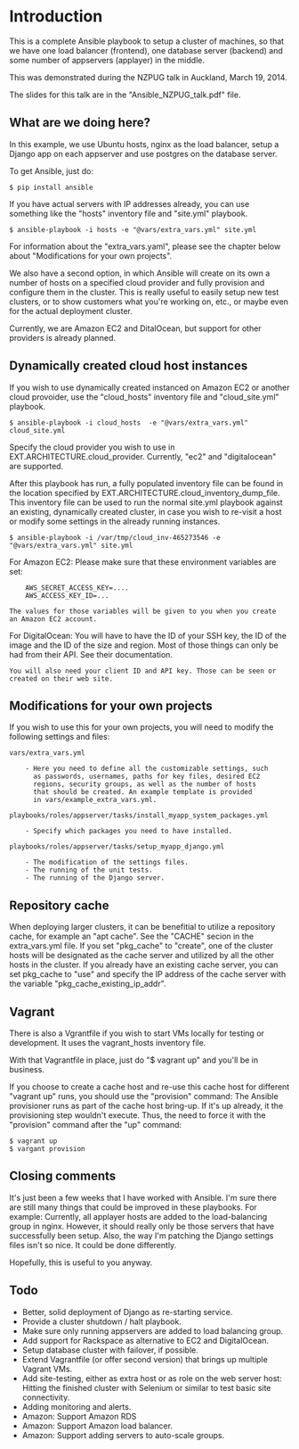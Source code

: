 
Introduction
============
This is a complete Ansible playbook to setup a cluster of machines,
so that we have one load balancer (frontend), one database server
(backend) and some number of appservers (applayer) in the middle.

This was demonstrated during the NZPUG talk in Auckland, March 19, 2014.

The slides for this talk are in the "Ansible_NZPUG_talk.pdf" file.


What are we doing here?
-----------------------
In this example, we use Ubuntu hosts, nginx as the load balancer,
setup a Django app on each appserver and use postgres on the database
server.

To get Ansible, just do:

    $ pip install ansible

If you have actual servers with IP addresses already, you can use
something like the "hosts" inventory file and "site.yml" playbook.

    $ ansible-playbook -i hosts -e "@vars/extra_vars.yml" site.yml

For information about the "extra_vars.yaml", please see the chapter
below about "Modifications for your own projects".

We also have a second option, in which Ansible will create on its own a number
of hosts on a specified cloud provider and fully provision and configure them
in the cluster. This is really useful to easily setup new test clusters, or to
show customers what you're working on, etc., or maybe even for the actual
deployment cluster.

Currently, we are Amazon EC2 and DitalOcean, but support for other providers
is already planned.


Dynamically created cloud host instances
----------------------------------------
If you wish to use dynamically created instanced on Amazon EC2 or another
cloud provoider, use the "cloud_hosts" inventory file and "cloud_site.yml"
playbook.

    $ ansible-playbook -i cloud_hosts  -e "@vars/extra_vars.yml" cloud_site.yml

Specify the cloud provider you wish to use in EXT.ARCHITECTURE.cloud_provider.
Currently, "ec2" and "digitalocean" are supported.

After this playbook has run, a fully populated inventory file can be found
in the location specified by EXT.ARCHITECTURE.cloud_inventory_dump_file. This
inventory file can be used to run the normal site.yml playbook against an
existing, dynamically created cluster, in case you wish to re-visit a host
or modify some settings in the already running instances.

    $ ansible-playbook -i /var/tmp/cloud_inv-465273546 -e "@vars/extra_vars.yml" site.yml

For Amazon EC2:
    Please make sure that these environment variables are set:

        AWS_SECRET_ACCESS_KEY=....
        AWS_ACCESS_KEY_ID=...

    The values for those variables will be given to you when you create
    an Amazon EC2 account.

For DigitalOcean:
    You will have to have the ID of your SSH key, the ID of the image
    and the ID of the size and region. Most of those things can only be
    had from their API. See their documentation.

    You will also need your client ID and API key. Those can be seen or
    created on their web site.


Modifications for your own projects
-----------------------------------
If you wish to use this for your own projects, you will need to modify
the following settings and files:

    vars/extra_vars.yml

        - Here you need to define all the customizable settings, such
          as passwords, usernames, paths for key files, desired EC2
          regions, security groups, as well as the number of hosts
          that should be created. An example template is provided
          in vars/example_extra_vars.yml.

    playbooks/roles/appserver/tasks/install_myapp_system_packages.yml

        - Specify which packages you need to have installed.

    playbooks/roles/appserver/tasks/setup_myapp_django.yml

        - The modification of the settings files.
        - The running of the unit tests.
        - The running of the Django server.


Repository cache
----------------
When deploying larger clusters, it can be benefitial to utilize a repository
cache, for example an "apt cache". See the "CACHE" secion in the extra_vars.yml
file. If you set "pkg_cache" to "create", one of the cluster hosts will be
designated as the cache server and utilized by all the other hosts in the
cluster. If you already have an existing cache server, you can set pkg_cache
to "use" and specify the IP address of the cache server with the variable
"pkg_cache_existing_ip_addr".


Vagrant
-------
There is also a Vgrantfile if you wish to start VMs locally for testing or
development. It uses the vagrant_hosts inventory file.

With that Vagrantfile in place, just do "$ vagrant up" and you'll be in
business.

If you choose to create a cache host and re-use this cache host for different
"vagrant up" runs, you should use the "provision" command: The Ansible
provisioner runs as part of the cache host bring-up. If it's up already, it
the provisioning step wouldn't execute. Thus, the need to force it with the
"provision" command after the "up" command:

    $ vagrant up
    $ vargant provision


Closing comments
----------------
It's just been a few weeks that I have worked with Ansible. I'm sure there are
still many things that could be improved in these playbooks. For example:
Currently, all applayer hosts are added to the load-balancing group in nginx.
However, it should really only be those servers that have successfully been
setup. Also, the way I'm patching the Django settings files isn't so nice. It
could be done differently.

Hopefully, this is useful to you anyway.


Todo
----
- Better, solid deployment of Django as re-starting service.
- Provide a cluster shutdown / halt playbook.
- Make sure only running appservers are added to load balancing group.
- Add support for Rackspace as alternative to EC2 and DigitalOcean.
- Setup database cluster with failover, if possible.
- Extend Vagrantfile (or offer second version) that brings up multiple
  Vagrant VMs.
- Add site-testing, either as extra host or as role on the web server
  host: Hitting the finished cluster with Selenium or similar to test
  basic site connectivity.
- Adding monitoring and alerts.
- Amazon: Support Amazon RDS
- Amazon: Support Amazon load balancer.
- Amazon: Support adding servers to auto-scale groups.


